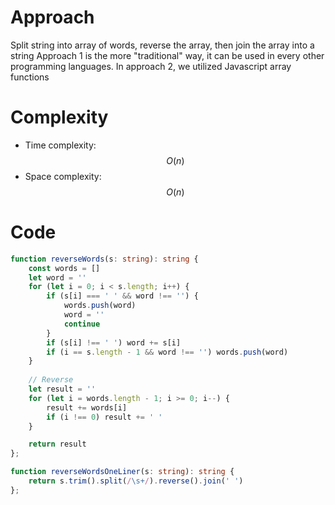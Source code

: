# Approach
Split string into array of words, reverse the array, then join the array into a string
Approach 1 is the more "traditional" way, it can be used in every other programming languages. In approach 2, we utilized Javascript array functions
# Complexity
- Time complexity: $$O(n)$$
- Space complexity: $$O(n)$$

# Code
```ts
function reverseWords(s: string): string {
    const words = []
    let word = ''
    for (let i = 0; i < s.length; i++) {
        if (s[i] === ' ' && word !== '') {
            words.push(word)
            word = ''
            continue
        }
        if (s[i] !== ' ') word += s[i]
        if (i == s.length - 1 && word !== '') words.push(word)
    }
    
    // Reverse
    let result = ''
    for (let i = words.length - 1; i >= 0; i--) {
        result += words[i]
        if (i !== 0) result += ' '
    }

    return result
};

function reverseWordsOneLiner(s: string): string {
    return s.trim().split(/\s+/).reverse().join(' ')
};
```